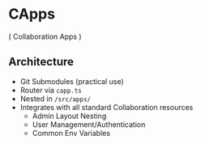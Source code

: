 # CApps

( Collaboration Apps )

## Architecture

- Git Submodules (practical use)
- Router via `capp.ts`
- Nested in `/src/apps/`
- Integrates with all standard Collaboration resources
  - Admin Layout Nesting
  - User Management/Authentication
  - Common Env Variables
